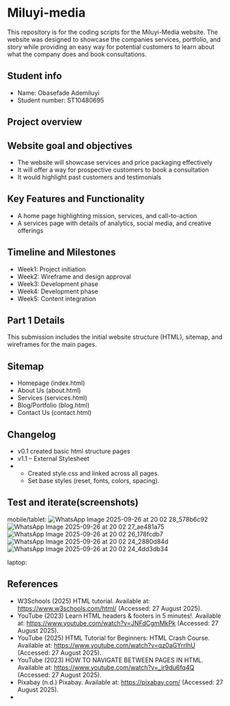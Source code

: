 # Miluyi-media
This repository is for the coding scripts for the Miluyi-Media website. The website was designed to showcase the companies services, portfolio, and story while providing an easy way for potential customers to learn about what the company does and book consultations.
## Student info
- Name: Obasefade Ademiluyi
- Student number: ST10480695
## Project overview

## Website goal and objectives
- The website will showcase services and price packaging effectively 
- It will offer a way for prospective customers to book a consultation 
- It would highlight past customers and testimonials
## Key Features and Functionality
- A home page highlighting mission, services, and call-to-action 
- A services page with details of analytics, social media, and creative offerings
## Timeline and Milestones
- Week1:  Project initiation
- Week2: Wireframe and design approval
- Week3: Development phase
- Week4: Development phase
- Week5: Content integration
## Part 1 Details
This submission includes the initial website structure (HTML), sitemap, and wireframes for the main pages. 
## Sitemap
- Homepage (index.html)  
- About Us (about.html)  
- Services (services.html)  
- Blog/Portfolio (blog.html)  
- Contact Us (contact.html)
## Changelog
- v0.1 created basic html structure pages
- v1.1 – External Stylesheet
- * Created style.css and linked across all pages.
  * Set base styles (reset, fonts, colors, spacing).

## Test and iterate(screenshots)
mobile/tablet:
![WhatsApp Image 2025-09-26 at 20 02 28_578b6c92](https://github.com/user-attachments/assets/d082ee61-d1e6-4fa9-9956-0ce90e6058d5)
![WhatsApp Image 2025-09-26 at 20 02 27_ae481a75](https://github.com/user-attachments/assets/9ac4d42b-cb07-42c0-9624-f75e231aacaf)
![WhatsApp Image 2025-09-26 at 20 02 26_178fcdb7](https://github.com/user-attachments/assets/12251e2b-c704-4fca-92a6-e93ca9bb36b4)
![WhatsApp Image 2025-09-26 at 20 02 24_2880d84d](https://github.com/user-attachments/assets/134baa3b-4a17-4ba1-993f-2b1c3a732b89)
![WhatsApp Image 2025-09-26 at 20 02 24_4dd3db34](https://github.com/user-attachments/assets/b76d7013-4451-4321-88ba-4c573c8b520a)




laptop:



## References
- W3Schools (2025) HTML tutorial. Available at: https://www.w3schools.com/html/ (Accessed: 27 August 2025).
- YouTube (2023) Learn HTML headers & footers in 5 minutes!. Available at: https://www.youtube.com/watch?v=JNFdCgmMkPk (Accessed: 27 August 2025).
- YouTube (2025) HTML Tutorial for Beginners: HTML Crash Course. Available at: https://www.youtube.com/watch?v=qz0aGYrrlhU (Accessed: 27 August 2025).
- YouTube (2023) HOW TO NAVIGATE BETWEEN PAGES IN HTML. Available at: https://www.youtube.com/watch?v=_ir9du6fq4Q (Accessed: 27 August 2025).
- Pixabay (n.d.) Pixabay. Available at: https://pixabay.com/ (Accessed: 27 August 2025).
- 
